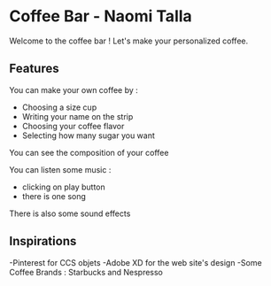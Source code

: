 # Coffee Bar - Naomi Talla

Welcome to the coffee bar ! Let's make your personalized coffee.

## Features

You can make your own coffee by :
- Choosing a size cup
- Writing your name on the strip
- Choosing your coffee flavor
- Selecting how many sugar you want

You can see the composition of your coffee

You can listen some music : 
- clicking on play button
- there is one song

There is also some sound effects

## Inspirations

-Pinterest for CCS objets
-Adobe XD for the web site's design
-Some Coffee Brands : Starbucks and Nespresso